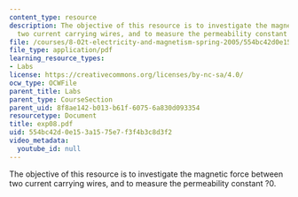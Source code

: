 ```yaml
---
content_type: resource
description: The objective of this resource is to investigate the magnetic force between
  two current carrying wires, and to measure the permeability constant ?0.
file: /courses/8-02t-electricity-and-magnetism-spring-2005/554bc42d0e153a1575e7f3f4b3c8d3f2_exp08.pdf
file_type: application/pdf
learning_resource_types:
- Labs
license: https://creativecommons.org/licenses/by-nc-sa/4.0/
ocw_type: OCWFile
parent_title: Labs
parent_type: CourseSection
parent_uid: 8f8ae142-b013-b61f-6075-6a830d093354
resourcetype: Document
title: exp08.pdf
uid: 554bc42d-0e15-3a15-75e7-f3f4b3c8d3f2
video_metadata:
  youtube_id: null
---
```

The objective of this resource is to investigate the magnetic force between two current carrying wires, and to measure the permeability constant ?0.